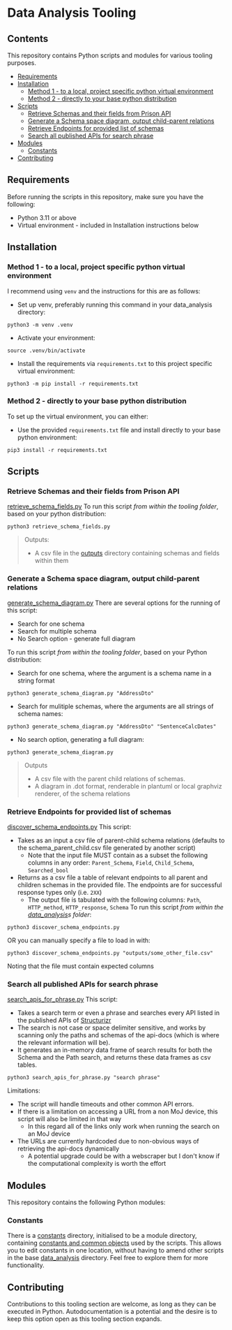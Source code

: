 # Data Analysis Tooling <!-- omit in toc -->

## Contents <!-- omit in toc -->
This repository contains Python scripts and modules for various tooling purposes.

- [Requirements](#requirements)
- [Installation](#installation)
  - [Method 1 - to a local, project specific python virtual environment](#method-1---to-a-local-project-specific-python-virtual-environment)
  - [Method 2 - directly to your base python distribution](#method-2---directly-to-your-base-python-distribution)
- [Scripts](#scripts)
  - [Retrieve Schemas and their fields from Prison API](#retrieve-schemas-and-their-fields-from-prison-api)
  - [Generate a Schema space diagram, output child-parent relations](#generate-a-schema-space-diagram-output-child-parent-relations)
  - [Retrieve Endpoints for provided list of schemas](#retrieve-endpoints-for-provided-list-of-schemas)
  - [Search all published APIs for search phrase](#search-all-published-apis-for-search-phrase)
- [Modules](#modules)
  - [Constants](#constants)
- [Contributing](#contributing)

## Requirements

Before running the scripts in this repository, make sure you have the following:

- Python 3.11 or above
- Virtual environment - included in Installation instructions below

## Installation
### Method 1 - to a local, project specific python virtual environment
I recommend using `venv` and the instructions for this are as follows:
* Set up venv, preferably running this command in your data_analysis directory:
```shell
python3 -m venv .venv
```
* Activate your environment:
```shell
source .venv/bin/activate
```
* Install the requirements via `requirements.txt` to this project specific virtual environment:
```shell
python3 -m pip install -r requirements.txt
```

### Method 2 - directly to your base python distribution
To set up the virtual environment, you can either:
* Use the provided `requirements.txt` file and install directly to your base python environment:
```shell
pip3 install -r requirements.txt
```


## Scripts
### Retrieve Schemas and their fields from Prison API
[retrieve_schema_fields.py](retrieve_schema_fields.py)
To run this script *from within the tooling folder*, based on your python distribution:

```shell
python3 retrieve_schema_fields.py
```
>Outputs:
> - A csv file in the [outputs](outputs) directory containing schemas and fields within them

### Generate a Schema space diagram, output child-parent relations
[generate_schema_diagram.py](generate_schema_diagram.py)
There are several options for the running of this script:
- Search for one schema
- Search for multiple schema
- No Search option - generate full diagram

To run this script *from within the tooling folder*, based on your Python distribution:
- Search for one schema, where the argument is a schema name in a string format
```shell
python3 generate_schema_diagram.py "AddressDto"
```
- Search for mulitiple schemas, where the arguments are all strings of schema names:
```shell
python3 generate_schema_diagram.py "AddressDto" "SentenceCalcDates"
```
- No search option, generating a full diagram:
```shell
python3 generate_schema_diagram.py
```

>Outputs
> - A csv file with the parent child relations of schemas.
> - A diagram in .dot format, renderable in plantuml or local graphviz renderer, of the schema relations

### Retrieve Endpoints for provided list of schemas
[discover_schema_endpoints.py](discover_schema_endpoints.py)
This script:
- Takes as an input a csv file of parent-child schema relations (defaults to the schema_parent_child.csv file generated by another script)
  - Note that the input file MUST contain as a subset the following columns in any order: `Parent_Schema`, `Field`, `Child_Schema`, `Searched_bool`
- Returns as a csv file a table of relevant endpoints to all parent and children schemas in the provided file. The endpoints are for successful response types only (i.e. `2XX`)
  - The output file is tabulated with the following columns: `Path`, `HTTP_method`, `HTTP_response`, `Schema`
To run this script *from within the [data_analysis](../data_analysis/)s folder*:

```shell
python3 discover_schema_endpoints.py
```
OR you can manually specify a file to load in with:
```shell
python3 discover_schema_endpoints.py "outputs/some_other_file.csv"
```
Noting that the file must contain expected columns

### Search all published APIs for search phrase
[search_apis_for_phrase.py](search_apis_for_phrase.py)
This script:
- Takes a search term or even a phrase and searches every API listed in the published APIs of [Structurizr](https://structurizr.com/share/56937/documentation#published-apis)
- The search is not case or space delimiter sensitive, and works by scanning only the paths and schemas of the api-docs (which is where the relevant information will be).
- It generates an in-memory data frame of search results for both the Schema and the Path search, and returns these data frames as csv tables.

```shell
python3 search_apis_for_phrase.py "search phrase"
```
Limitations:
  - The script will handle timeouts and other common API errors.
  - If there is a limitation on accessing a URL from a non MoJ device, this script will also be limited in that way
    - In this regard all of the links only work when running the search on an MoJ device
  - The URLs are currently hardcoded due to non-obvious ways of retrieving the api-docs dynamically
    - A potential upgrade could be with a webscraper but I don't know if the computational complexity is worth the effort

## Modules
This repository contains the following Python modules:

### Constants
There is a [constants](constants) directory, initialised to be a module directory, containing [constants and common objects](constants/common.py) used by the scripts.
This allows you to edit constants in one location, without having to amend other scripts in the base [data_analysis](../data_analysis/) directory.
Feel free to explore them for more functionality.

## Contributing
Contributions to this tooling section are welcome, as long as they can be executed in Python. Autodocumentation is a potential and the desire is to keep this option open as this tooling section expands.
